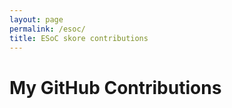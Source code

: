 ```yaml
---
layout: page
permalink: /esoc/
title: ESoC skore contributions
---
```


<h1>My GitHub Contributions</h1>
<div id="contributions"></div>

<script>
  const username = "divakaivan"; // replace with your username
  const repo = "probabl-ai/skore"; // or loop over multiple repos
  const url = `https://api.github.com/repos/${username}/${repo}/commits?author=${username}`;

  fetch(url)
    .then(res => res.json())
    .then(data => {
      console.log(data)
    });
</script>
